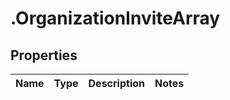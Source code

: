 # .OrganizationInviteArray

## Properties
Name | Type | Description | Notes
------------ | ------------- | ------------- | -------------


